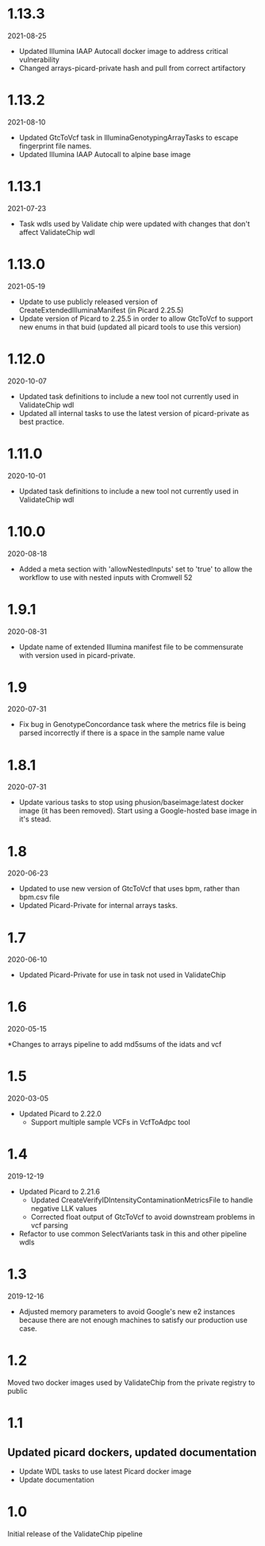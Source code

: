 # 1.13.3
2021-08-25
* Updated Illumina IAAP Autocall docker image to address critical vulnerability
* Changed arrays-picard-private hash and pull from correct artifactory

# 1.13.2
2021-08-10

* Updated GtcToVcf task in IlluminaGenotypingArrayTasks to escape fingerprint file names.
* Updated Illumina IAAP Autocall to alpine base image

# 1.13.1
2021-07-23

* Task wdls used by Validate chip were updated with changes that don't affect ValidateChip wdl

# 1.13.0
2021-05-19

* Update to use publicly released version of CreateExtendedIlluminaManifest (in Picard 2.25.5)
* Update version of Picard to 2.25.5 in order to allow GtcToVcf to support new enums in that buid (updated all picard tools to use this version)

# 1.12.0
2020-10-07

* Updated task definitions to include a new tool not currently used in ValidateChip wdl
* Updated all internal tasks to use the latest version of picard-private as best practice.

# 1.11.0
2020-10-01

* Updated task definitions to include a new tool not currently used in ValidateChip wdl

# 1.10.0
2020-08-18

* Added a meta section with 'allowNestedInputs' set to 'true' to allow the workflow to use with nested inputs with Cromwell 52

# 1.9.1
2020-08-31

* Update name of extended Illumina manifest file to be commensurate with version used in picard-private.
# 1.9
2020-07-31

* Fix bug in GenotypeConcordance task where the metrics file is being parsed incorrectly
  if there is a space in the sample name value 

# 1.8.1
2020-07-31

* Update various tasks to stop using phusion/baseimage:latest docker image (it has been removed).  Start using a Google-hosted base image in it's stead.

# 1.8
2020-06-23

* Updated to use new version of GtcToVcf that uses bpm, rather than bpm.csv file
* Updated Picard-Private for internal arrays tasks.

# 1.7
2020-06-10

* Updated Picard-Private for use in task not used in ValidateChip

# 1.6
2020-05-15

*Changes to arrays pipeline to add md5sums of the idats and vcf

# 1.5
2020-03-05

* Updated Picard to 2.22.0
    * Support multiple sample VCFs in VcfToAdpc tool

# 1.4

2019-12-19

* Updated Picard to 2.21.6
    * Updated CreateVerifyIDIntensityContaminationMetricsFile to handle negative LLK values
    * Corrected float output of GtcToVcf to avoid downstream problems in vcf parsing 
* Refactor to use common SelectVariants task in this and other pipeline wdls

# 1.3

2019-12-16

* Adjusted memory parameters to avoid Google's new e2 instances because there are not enough machines to satisfy our production use case.

# 1.2
Moved two docker images used by ValidateChip from the private registry to public

# 1.1

## Updated picard dockers, updated documentation
* Update WDL tasks to use latest Picard docker image
* Update documentation

# 1.0
Initial release of the ValidateChip pipeline

